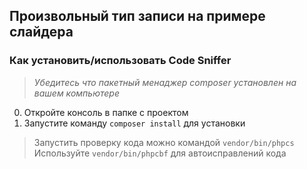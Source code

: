 ## Произвольный тип записи на примере слайдера

### Как установить/использовать Code Sniffer

> _Убедитесь что пакетный менаджер composer установлен на вашем компьютере_

0. Откройте консоль в папке с проектом
1. Запустите команду `composer install` для установки

> Запустить проверку кода можно командой `vendor/bin/phpcs`  
> Используйте `vendor/bin/phpcbf` для автоисправлений кода  
